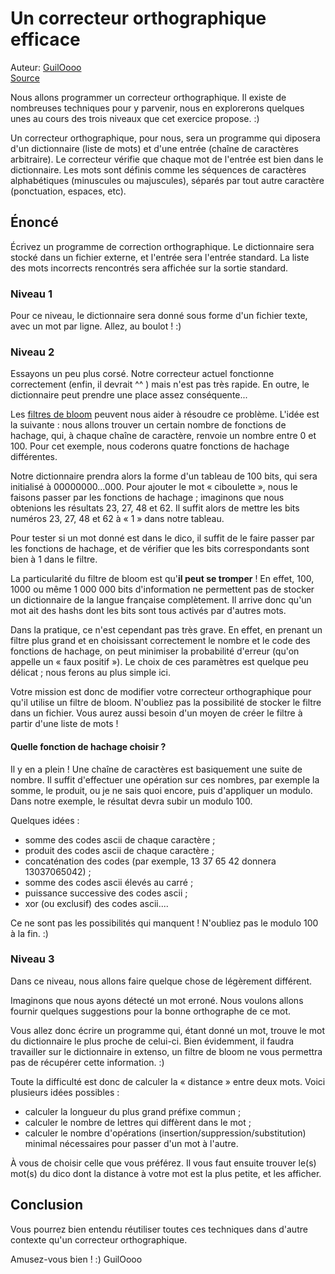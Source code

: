 # Un correcteur orthographique efficace

Auteur: [GuilOooo](https://zestedesavoir.com/membres/voir/GuilOooo/)  
[Source](https://openclassrooms.com/forum/sujet/fait-defis-7-un-correcteur-orthographique-efficace-94015)

Nous allons programmer un correcteur orthographique. Il existe de nombreuses techniques pour y parvenir, nous en explorerons quelques unes au cours des trois niveaux que cet exercice propose. :)

Un correcteur orthographique, pour nous, sera un programme qui diposera d'un dictionnaire (liste de mots) et d'une entrée (chaîne de caractères arbitraire). Le correcteur vérifie que chaque mot de l'entrée est bien dans le dictionnaire. Les mots sont définis comme les séquences de caractères alphabétiques (minuscules ou majuscules), séparés par tout autre caractère (ponctuation, espaces, etc).


## Énoncé

Écrivez un programme de correction orthographique. Le dictionnaire sera stocké dans un fichier externe, et l'entrée sera l'entrée standard. La liste des mots incorrects rencontrés sera affichée sur la sortie standard.

### Niveau 1

Pour ce niveau, le dictionnaire sera donné sous forme d'un fichier texte, avec un mot par ligne. Allez, au boulot ! :)

### Niveau 2

Essayons un peu plus corsé. Notre correcteur actuel fonctionne correctement (enfin, il devrait ^^ ) mais n'est pas très rapide. En outre, le dictionnaire peut prendre une place assez conséquente...

Les [filtres de bloom](https://fr.wikipedia.org/wiki/Filtre_de_Bloom) peuvent nous aider à résoudre ce problème. L'idée est la suivante : nous allons trouver un certain nombre de fonctions de hachage, qui, à chaque chaîne de caractère, renvoie un nombre entre 0 et 100. Pour cet exemple, nous coderons quatre fonctions de hachage différentes.

Notre dictionnaire prendra alors la forme d'un tableau de 100 bits, qui sera initialisé à 00000000...000. Pour ajouter le mot « ciboulette », nous le faisons passer par les fonctions de hachage ; imaginons que nous obtenions les résultats 23, 27, 48 et 62. Il suffit alors de mettre les bits numéros 23, 27, 48 et 62 à « 1 » dans notre tableau.

Pour tester si un mot donné est dans le dico, il suffit de le faire passer par les fonctions de hachage, et de vérifier que les bits correspondants sont bien à 1 dans le filtre.

La particularité du filtre de bloom est qu'**il peut se tromper** ! En effet, 100, 1000 ou même 1 000 000 bits d'information ne permettent pas de stocker un dictionnaire de la langue française complètement. Il arrive donc qu'un mot ait des hashs dont les bits sont tous activés par d'autres mots.

Dans la pratique, ce n'est cependant pas très grave. En effet, en prenant un filtre plus grand et en choisissant correctement le nombre et le code des fonctions de hachage, on peut minimiser la probabilité d'erreur (qu'on appelle un « faux positif »). Le choix de ces paramètres est quelque peu délicat ; nous ferons au plus simple ici.

Votre mission est donc de modifier votre correcteur orthographique pour qu'il utilise un filtre de bloom. N'oubliez pas la possibilité de stocker le filtre dans un fichier. Vous aurez aussi besoin d'un moyen de créer le filtre à partir d'une liste de mots !

#### Quelle fonction de hachage choisir ?

Il y en a plein ! Une chaîne de caractères est basiquement une suite de nombre. Il suffit d'effectuer une opération sur ces nombres, par exemple la somme, le produit, ou je ne sais quoi encore, puis d'appliquer un modulo. Dans notre exemple, le résultat devra subir un modulo 100.

Quelques idées :

- somme des codes ascii de chaque caractère ;
- produit des codes ascii de chaque caractère ;
- concaténation des codes (par exemple, 13 37 65 42 donnera 13037065042) ;
- somme des codes ascii élevés au carré ;
- puissance successive des codes ascii ;
- xor (ou exclusif) des codes ascii....

Ce ne sont pas les possibilités qui manquent ! N'oubliez pas le modulo 100 à la fin. :)

### Niveau 3

Dans ce niveau, nous allons faire quelque chose de légèrement différent.

Imaginons que nous ayons détecté un mot erroné. Nous voulons allons fournir quelques suggestions pour la bonne orthographe de ce mot.

Vous allez donc écrire un programme qui, étant donné un mot, trouve le mot du dictionnaire le plus proche de celui-ci. Bien évidemment, il faudra travailler sur le dictionnaire in extenso, un filtre de bloom ne vous permettra pas de récupérer cette information. :)

Toute la difficulté est donc de calculer la « distance » entre deux mots. Voici plusieurs idées possibles :

- calculer la longueur du plus grand préfixe commun ;
- calculer le nombre de lettres qui diffèrent dans le mot ;
- calculer le nombre d'opérations (insertion/suppression/substitution) minimal nécessaires pour passer d'un mot à l'autre.

À vous de choisir celle que vous préférez. Il vous faut ensuite trouver le(s) mot(s) du dico dont la distance à votre mot est la plus petite, et les afficher.


## Conclusion

Vous pourrez bien entendu réutiliser toutes ces techniques dans d'autre contexte qu'un correcteur orthographique.

Amusez-vous bien ! :)
GuilOooo